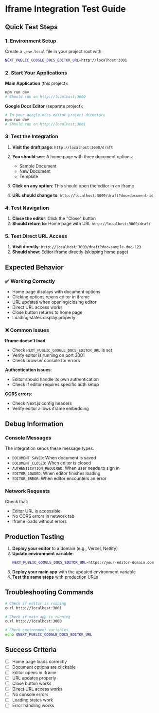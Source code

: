 # Iframe Integration Test Guide

## Quick Test Steps

### 1. Environment Setup
Create a `.env.local` file in your project root with:
```bash
NEXT_PUBLIC_GOOGLE_DOCS_EDITOR_URL=http://localhost:3001
```

### 2. Start Your Applications

**Main Application** (this project):
```bash
npm run dev
# Should run on http://localhost:3000
```

**Google Docs Editor** (separate project):
```bash
# In your google-docs editor project directory
npm run dev
# Should run on http://localhost:3001
```

### 3. Test the Integration

1. **Visit the draft page**: `http://localhost:3000/draft`
2. **You should see**: A home page with three document options:
   - Sample Document
   - New Document  
   - Template

3. **Click on any option**: This should open the editor in an iframe
4. **URL should change to**: `http://localhost:3000/draft?doc=document-id`

### 4. Test Navigation

1. **Close the editor**: Click the "Close" button
2. **Should return to**: Home page with URL `http://localhost:3000/draft`

### 5. Test Direct URL Access

1. **Visit directly**: `http://localhost:3000/draft?doc=sample-doc-123`
2. **Should show**: Editor iframe directly (skipping home page)

## Expected Behavior

### ✅ Working Correctly
- Home page displays with document options
- Clicking options opens editor in iframe
- URL updates when opening/closing editor
- Direct URL access works
- Close button returns to home page
- Loading states display properly

### ❌ Common Issues

**Iframe doesn't load**:
- Check `NEXT_PUBLIC_GOOGLE_DOCS_EDITOR_URL` is set
- Verify editor is running on port 3001
- Check browser console for errors

**Authentication issues**:
- Editor should handle its own authentication
- Check if editor requires specific auth setup

**CORS errors**:
- Check Next.js config headers
- Verify editor allows iframe embedding

## Debug Information

### Console Messages
The integration sends these message types:
- `DOCUMENT_SAVED`: When document is saved
- `DOCUMENT_CLOSED`: When editor is closed
- `AUTHENTICATION_REQUIRED`: When user needs to sign in
- `EDITOR_LOADED`: When editor finishes loading
- `EDITOR_ERROR`: When editor encounters an error

### Network Requests
Check that:
- Editor URL is accessible
- No CORS errors in network tab
- Iframe loads without errors

## Production Testing

1. **Deploy your editor** to a domain (e.g., Vercel, Netlify)
2. **Update environment variable**:
   ```bash
   NEXT_PUBLIC_GOOGLE_DOCS_EDITOR_URL=https://your-editor-domain.com
   ```
3. **Deploy your main app** with the updated environment variable
4. **Test the same steps** with production URLs

## Troubleshooting Commands

```bash
# Check if editor is running
curl http://localhost:3001

# Check if main app is running  
curl http://localhost:3000

# Check environment variables
echo $NEXT_PUBLIC_GOOGLE_DOCS_EDITOR_URL
```

## Success Criteria

- [ ] Home page loads correctly
- [ ] Document options are clickable
- [ ] Editor opens in iframe
- [ ] URL updates properly
- [ ] Close button works
- [ ] Direct URL access works
- [ ] No console errors
- [ ] Loading states work
- [ ] Error handling works
